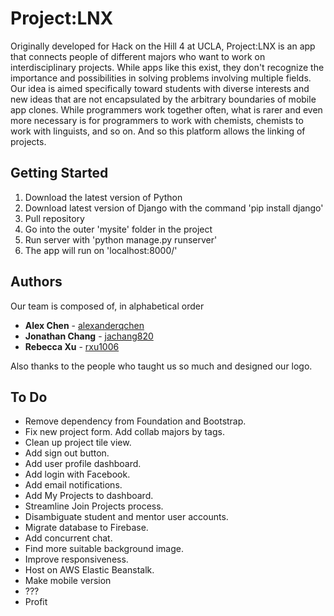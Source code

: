 # Project:LNX

Originally developed for Hack on the Hill 4 at UCLA, Project:LNX is an app that connects people of different majors who want to work on interdisciplinary projects. While apps like this exist, they don't recognize the importance and possibilities in solving problems involving multiple fields. Our idea is aimed specifically toward students with diverse interests and new ideas that are not encapsulated by the arbitrary boundaries of mobile app clones. While programmers work together often, what is rarer and even more necessary is for programmers to work with chemists, chemists to work with linguists, and so on. And so this platform allows the linking of projects.

## Getting Started

1. Download the latest version of Python
2. Download latest version of Django with the command 'pip install django'
3. Pull repository
4. Go into the outer 'mysite' folder in the project
5. Run server with 'python manage.py runserver'
6. The app will run on 'localhost:8000/'

## Authors

Our team is composed of, in alphabetical order

* **Alex Chen** - [alexanderqchen](https://github/alexanderqchen)
* **Jonathan Chang** - [jachang820](https://github.com/jachang820)
* **Rebecca Xu** - [rxu1006](https://github.com/rxu1006)

Also thanks to the people who taught us so much and designed our logo.

## To Do

* Remove dependency from Foundation and Bootstrap.
* Fix new project form. Add collab majors by tags.
* Clean up project tile view.
* Add sign out button.
* Add user profile dashboard.
* Add login with Facebook.
* Add email notifications.
* Add My Projects to dashboard.
* Streamline Join Projects process.
* Disambiguate student and mentor user accounts.
* Migrate database to Firebase.
* Add concurrent chat.
* Find more suitable background image.
* Improve responsiveness.
* Host on AWS Elastic Beanstalk.
* Make mobile version
* ???
* Profit